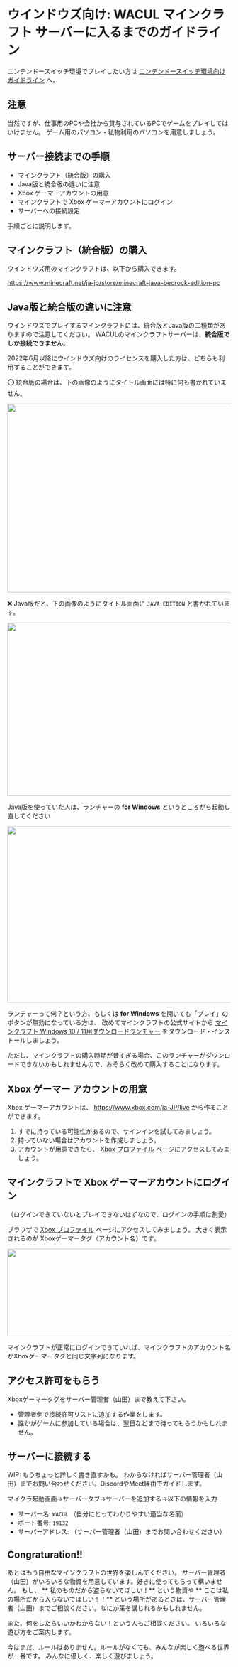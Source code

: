 # ウインドウズ向け: WACUL マインクラフト サーバーに入るまでのガイドライン

ニンテンドースイッチ環境でプレイしたい方は [ニンテンドースイッチ環境向けガイドライン](./mc-wacul-entry-switch) へ。

## 注意

当然ですが、仕事用のPCや会社から貸与されているPCでゲームをプレイしてはいけません。
ゲーム用のパソコン・私物利用のパソコンを用意しましょう。

## サーバー接続までの手順

- マインクラフト（統合版）の購入
- Java版と統合版の違いに注意
- Xbox ゲーマーアカウントの用意
- マインクラフトで Xbox ゲーマーアカウントにログイン
- サーバーへの接続設定

手順ごとに説明します。

## マインクラフト（統合版）の購入

ウインドウズ用のマインクラフトは、以下から購入できます。

https://www.minecraft.net/ja-jp/store/minecraft-java-bedrock-edition-pc

## Java版と統合版の違いに注意

ウインドウズでプレイするマインクラフトには、統合版とJava版の二種類がありますので注意してください。
WACULのマインクラフトサーバーは、**統合版でしか接続できません**。

2022年6月以降にウインドウズ向けのライセンスを購入した方は、どちらも利用することができます。

⭕ 統合版の場合は、下の画像のようにタイトル画面には特に何も書かれていません。

<img src="https://i.gyazo.com/84ca1f0574fc56f0c8a46e924187a622.jpg" width="680" height="425" />

❌ Java版だと、下の画像のようにタイトル画面に `JAVA EDITION` と書かれています。  

<img src="https://i.gyazo.com/249813a8114be460e008ed999a2a7784.jpg" width="680" height="390" />

Java版を使っていた人は、ランチャーの **for Windows** というところから起動し直してください

<img src="https://i.gyazo.com/c7a4bab76555bfd52eab0c8ce8c1b087.png" width="630" height="397" />

ランチャーって何？という方、もしくは **for Windows** を開いても「プレイ」のボタンが無効になっている方は、
改めてマインクラフトの公式サイトから [マインクラフト Windows 10 / 11用ダウンロードランチャー](https://www.minecraft.net/ja-jp/download) をダウンロード・インストールしましょう。

ただし、マインクラフトの購入時期が昔すぎる場合、このランチャーがダウンロードできないかもしれませんので、おそらく改めて購入することになります。

## Xbox ゲーマー アカウントの用意

Xbox ゲーマーアカウントは、 https://www.xbox.com/ja-JP/live から作ることができます。

1. すでに持っている可能性があるので、サインインを試してみましょう。
2. 持っていない場合はアカウントを作成しましょう。
3. アカウントが用意できたら、 [Xbox プロファイル](https://account.xbox.com/ja-jp/Profile) ページにアクセスしてみましょう。

## マインクラフトで Xbox ゲーマーアカウントにログイン

（ログインできていないとプレイできないはずなので、ログインの手順は割愛）

ブラウザで [Xbox プロファイル](https://account.xbox.com/ja-jp/Profile) ページにアクセスしてみましょう。
大きく表示されるのが Xboxゲーマータグ（アカウント名）です。

<img src="https://i.gyazo.com/af7dfdbc8b0899267a1121cc5956539b.png" width="592" height="197" />

マインクラフトが正常にログインできていれば、マインクラフトのアカウント名がXboxゲーマータグと同じ文字列になります。

## アクセス許可をもらう

Xboxゲーマータグをサーバー管理者（山田）まで教えて下さい。

- 管理者側で接続許可リストに追加する作業をします。
- 誰かがゲームに参加している場合は、翌日などまで待ってもらうかもしれません。

## サーバーに接続する

WIP: もうちょっと詳しく書き直すかも。
わからなければサーバー管理者（山田）までお問い合わせください。DiscordやMeet経由でガイドします。

マイクラ起動画面→サーバータブ→サーバーを追加する→以下の情報を入力

- サーバー名: `WACUL` （自分にとってわかりやすい適当な名前）
- ポート番号: `19132`
- サーバーアドレス: （サーバー管理者（山田）までお問い合わせください）

## Congraturation!!

あとはもう自由なマインクラフトの世界を楽しんでください。
サーバー管理者（山田）がいろいろな物資を用意しています。好きに使ってもらって構いません。
もし、 ** 私のものだから盗らないでほしい！** という物資や ** ここは私の場所だから入らないでほしい！！** という場所があるときは、サーバー管理者（山田）までご相談ください。なにか策を講じれるかもしれません。

また、何をしたらいいかわからない！という人もご相談ください。
いろいろな遊び方をご案内します。

今はまだ、ルールはありません。ルールがなくても、みんなが楽しく遊べる世界が一番です。
みんなに優しく、楽しく遊びましょう。
